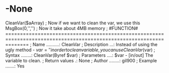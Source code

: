 # -None
CleanVar($aArray) ; Now if we want to clean the var, we use this MsgBox(0,'','') ; Now it take about 4MB memory   ; #FUNCTION# ==================================================================================================================== ; Name ..........: CleanVar ; Description ...: Instead of using the ugly method - $var = '' in order to clean variable, you can use CleanVar($var) ; Syntax ........: CleanVar(Byref $var) ; Parameters ....: $var                 - [in/out] The variable to clean. ; Return values .: None ; Author ........: gil900 ; Example .......: Yes
